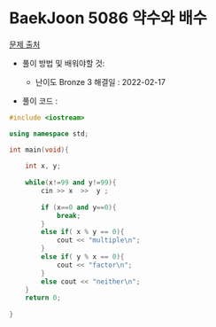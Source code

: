 # BaekJoon 5086 약수와 배수

[문제 출처](https://www.acmicpc.net/problem/5086)  

* 풀이 방법 및 배워야할 것: 

  * 난이도 Bronze 3 해결일 : 2022-02-17

- 풀이 코드 :
```cpp
#include <iostream>

using namespace std;

int main(void){
	
	int x, y;
	
	while(x!=99 and y!=99){
		cin >> x  >>  y ;
		
		if (x==0 and y==0){
			break;
		}
		else if( x % y == 0){
			cout << "multiple\n";
		}
		else if( y % x == 0){
			cout << "factor\n";
		}
		else cout << "neither\n";
	}
	return 0;
	
}
```
